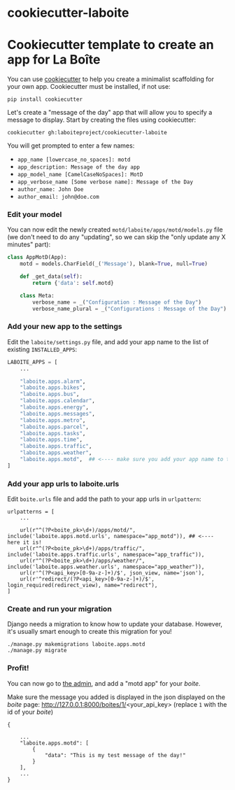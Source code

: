 # cookiecutter-laboite
Cookiecutter template to create an app for La Boîte
=======

You can use [cookiecutter](https://cookiecutter.readthedocs.io/) to help you
create a minimalist scaffolding for your own app. Cookiecutter must be installed, if not use:

```
pip install cookiecutter
```

Let's create a "message of the day" app that will allow you to specify a
message to display. Start by creating the files using cookiecutter:

```
cookiecutter gh:laboiteproject/cookiecutter-laboite
```

You will get prompted to enter a few names:
- `app_name [lowercase_no_spaces]: motd`
- `app_description: Message of the day app`
- `app_model_name [CamelCaseNoSpaces]: MotD`
- `app_verbose_name [Some verbose name]: Message of the Day`
- `author_name: John Doe`
- `author_email: john@doe.com`


### Edit your model

You can now edit the newly created `motd/laboite/apps/motd/models.py` file (we don't need to
do any "updating", so we can skip the "only update any X minutes" part):

```python
class AppMotD(App):
    motd = models.CharField(_('Message'), blank=True, null=True)

    def _get_data(self):
        return {'data': self.motd}

    class Meta:
        verbose_name = _("Configuration : Message of the Day")
        verbose_name_plural = _("Configurations : Message of the Day")
```

### Add your new app to the settings

Edit the `laboite/settings.py` file, and add your app name to the list of existing `INSTALLED_APPS`:

```python
LABOITE_APPS = [
    ...

    "laboite.apps.alarm",
    "laboite.apps.bikes",
    "laboite.apps.bus",
    "laboite.apps.calendar",
    "laboite.apps.energy",
    "laboite.apps.messages",
    "laboite.apps.metro",
    "laboite.apps.parcel",
    "laboite.apps.tasks",
    "laboite.apps.time",
    "laboite.apps.traffic",
    "laboite.apps.weather",
    "laboite.apps.motd",  ## <---- make sure you add your app name to the list!
]
```

### Add your app urls to laboite.urls

Edit `boite.urls` file and add the path to your app urls in `urlpattern`:

```python:
urlpatterns = [
    ...
    
    url(r"^(?P<boite_pk>\d+)/apps/motd/", include('laboite.apps.motd.urls', namespace="app_motd")), ## <---- here it is!
    url(r"^(?P<boite_pk>\d+)/apps/traffic/", include('laboite.apps.traffic.urls', namespace="app_traffic")),
    url(r"^(?P<boite_pk>\d+)/apps/weather/", include('laboite.apps.weather.urls', namespace="app_weather")),
    url(r'^(?P<api_key>[0-9a-z-]+)/$', json_view, name='json'),
    url(r'^redirect/(?P<api_key>[0-9a-z-]+)/$', login_required(redirect_view), name="redirect"),
]
```

### Create and run your migration

Django needs a migration to know how to update your database. However, it's
usually smart enough to create this migration for you!

```
./manage.py makemigrations laboite.apps.motd
./manage.py migrate
```


### Profit!

You can now go to [the admin](http://127.0.0.1:8000/admin), and add a "motd
app" for your *boite*.

Make sure the message you added is displayed in the json displayed on the
*boite* page:
http://127.0.0.1:8000/boites/1/<your_api_key> (replace `1` with the id of your *boite*)

```
{

    ...
    "laboite.apps.motd": [
        {
            "data": "This is my test message of the day!"
        }
    ],
    ...
}
```
